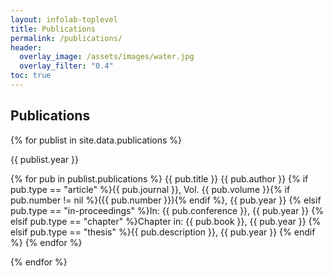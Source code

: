```yaml
---
layout: infolab-toplevel
title: Publications
permalink: /publications/
header:
  overlay_image: /assets/images/water.jpg
  overlay_filter: "0.4"
toc: true
---
```


## Publications

{% for publist in site.data.publications %}

{{ publist.year }}

{% for pub in publist.publications %} {{ pub.title }}
{{ pub.author }}
{% if pub.type == "article" %}{{ pub.journal }}, Vol. {{ pub.volume }}{% if pub.number != nil %}({{ pub.number }}){% endif %}, {{ pub.year }} {% elsif pub.type == "in-proceedings" %}In: {{ pub.conference }}, {{ pub.year }} {% elsif pub.type == "chapter" %}Chapter in: {{ pub.book }}, {{ pub.year }} {% elsif pub.type == "thesis" %}{{ pub.description }}, {{ pub.year }} {% endif %} {% endfor %}

{% endfor %}
